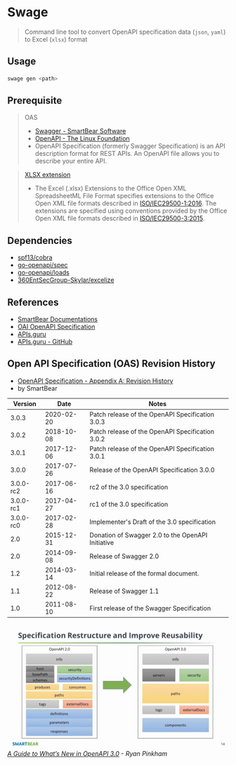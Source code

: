 # Swage

> Command line tool to convert OpenAPI specification data (`json`, `yaml`) to Excel (`xlsx`) format

## Usage

```bash
swage gen <path>
```

## Prerequisite

> OAS
>
> - [Swagger - SmartBear Software](https://swagger.io/docs/specification/about)
> - [OpenAPI - The Linux Foundation](https://www.openapis.org/about)
> - OpenAPI Specification (formerly Swagger Specification) is an API description format for REST APIs. An OpenAPI file allows you to describe your entire API.

> [XLSX extension](https://docs.microsoft.com/en-us/openspecs/office_standards/ms-xlsx/)
>
> - The Excel (.xlsx) Extensions to the Office Open XML SpreadsheetML File Format specifies extensions
>   to the Office Open XML file formats described in [ISO/IEC29500-1:2016](https://www.iso.org/standard/71691.html).
>   The extensions are specified using conventions provided by the Office Open XML file formats
>   described in [ISO/IEC29500-3:2015](https://www.iso.org/standard/65533.html).

## Dependencies

- [spf13/cobra](https://github.com/spf13/cobra)
- [go-openapi/spec](https://github.com/go-openapi/spec)
- [go-openapi/loads](https://github.com/go-openapi/loads)
- [360EntSecGroup-Skylar/excelize](https://github.com/360EntSecGroup-Skylar/excelize)

## References

- [SmartBear Documentations](https://swagger.io/docs/specification)
- [OAI OpenAPI Specification](https://github.com/OAI/OpenAPI-Specification)
- [APIs.guru](https://apis.guru/browse-apis/)
- [APIs.guru - GitHub](https://github.com/APIs-guru/openapi-directory)

## Open API Specification (OAS) Revision History

- [OpenAPI Specification - Appendix A: Revision History](https://swagger.io/specification/#appendix-a-revision-history)
- by SmartBear

| Version   | Date       | Notes                                             |
| --------- | ---------- | ------------------------------------------------- |
| 3.0.3     | 2020-02-20 | Patch release of the OpenAPI Specification 3.0.3  |
| 3.0.2     | 2018-10-08 | Patch release of the OpenAPI Specification 3.0.2  |
| 3.0.1     | 2017-12-06 | Patch release of the OpenAPI Specification 3.0.1  |
| 3.0.0     | 2017-07-26 | Release of the OpenAPI Specification 3.0.0        |
| 3.0.0-rc2 | 2017-06-16 | rc2 of the 3.0 specification                      |
| 3.0.0-rc1 | 2017-04-27 | rc1 of the 3.0 specification                      |
| 3.0.0-rc0 | 2017-02-28 | Implementer's Draft of the 3.0 specification      |
| 2.0       | 2015-12-31 | Donation of Swagger 2.0 to the OpenAPI Initiative |
| 2.0       | 2014-09-08 | Release of Swagger 2.0                            |
| 1.2       | 2014-03-14 | Initial release of the formal document.           |
| 1.1       | 2012-08-22 | Release of Swagger 1.1                            |
| 1.0       | 2011-08-10 | First release of the Swagger Specification        |

![OAS Version](./oas-version.jpg)
*[A Guide to What’s New in OpenAPI 3.0](https://swagger.io/blog/news/whats-new-in-openapi-3-0/) - Ryan Pinkham*
